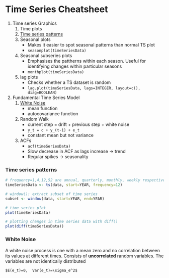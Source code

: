 # Time Series Cheatsheet

1. Time series Graphics
    1. Time plots
    2. [Time series patterns](#time-series-patterns)
    3. Seasonal plots
        * Makes it easier to spot seasonal patterns than normal TS plot
        * `seasonplot(timeSeriesData)`
    4. Seasonal subseries plots
        * Emphasises the pattherns within each season. Useful for identifying changes within particular seasons
        * `monthplot(timeSeriesData)`
    5. lag plots
        * Checks whether a TS dataset is random
        * `lag.plot(timeSeriesData, lags=INTEGER, layout=c(), diag=BOOLEAN)`
2. Fundamental Time Series Model
    1. [White Noise](#white-noise)
        * mean function
        * autocovariance function
    2. Random Walk
        * current step = drift + previous step + white noise
        * `y_t = c + y_(t-1) + e_t`
        * constant mean but not variance
    3. ACFs
        * `acf(timeSeriesData)`
        * Slow decrease in ACF as lags increase -> trend
        * Regular spikes -> seasonality


### Time series patterns
```r
# frequency=1,4,12,52 are annual, quarterly, monthly, weekly respectively
timeSeriesData <- ts(data, start=YEAR, frequency=12)

# window(): extract subset of time series
subset <- window(data, start=YEAR, end=YEAR)

# time series plot
plot(timeSeriesData)

# plotting changes in time series data with diff()
plot(diff(timeSeriesData))
```


### White Noise
A white noise process is one with a mean zero and no correlation between its values at different times. Consists of **uncorrelated** random variables. The variables are not identically distributed

`$E(e_t)=0,  Var(e_t)=\sigma_e^2$`
